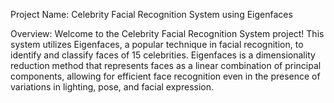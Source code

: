 
Project Name: Celebrity Facial Recognition System using Eigenfaces

Overview:
Welcome to the Celebrity Facial Recognition System project! This system utilizes Eigenfaces, a popular technique in facial recognition, to identify and classify faces of 15 celebrities. Eigenfaces is a dimensionality reduction method that represents faces as a linear combination of principal components, allowing for efficient face recognition even in the presence of variations in lighting, pose, and facial expression.
